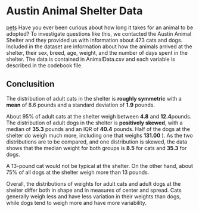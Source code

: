 
# Austin Animal Shelter Data


[pets](pets.png)
Have you ever been curious about how long it takes for an animal to be adopted?  To investigate questions like this, we contacted the Austin Animal Shelter and they provided us with information about 473 cats and dogs.  Included in the dataset are information about how the animals arrived at the shelter, their sex, breed, age, weight, and the number of days spent in the shelter.  The data is contained in AnimalData.csv and each variable is described in the codebook file.


## Conclusition 

The distribution of adult cats in the shelter is **roughly symmetric** with a **mean** of 8.6 pounds and a standard deviation of 
**1.9** pounds.

About 95% of adult cats at the shelter weigh between **4.8** and **12.4**pounds.
The distribution of adult dogs in the shelter is **positively skewed**, with a median of **35.3** pounds and an IQR of 
**40.4** pounds. Half of the dogs at the shelter do weigh much more, including one that weighs 
**131.00**
   ). As the two distributions are to be compared, and one distribution is skewed, the data shows that the median weight for both groups is 
**8.5**
   for cats and **35.3** for dogs.

A 13-pound cat 
would not
   be typical at the shelter. On the other hand, about 75% of all dogs at the shelter weigh more than 13 pounds.
   
Overall, the distributions of weights for adult cats and adult dogs at the shelter differ both in shape and in measures of center and spread. Cats generally weigh less and have 
less
   variation in their weights than dogs, while dogs tend to weigh more and have 
more
   variability.


